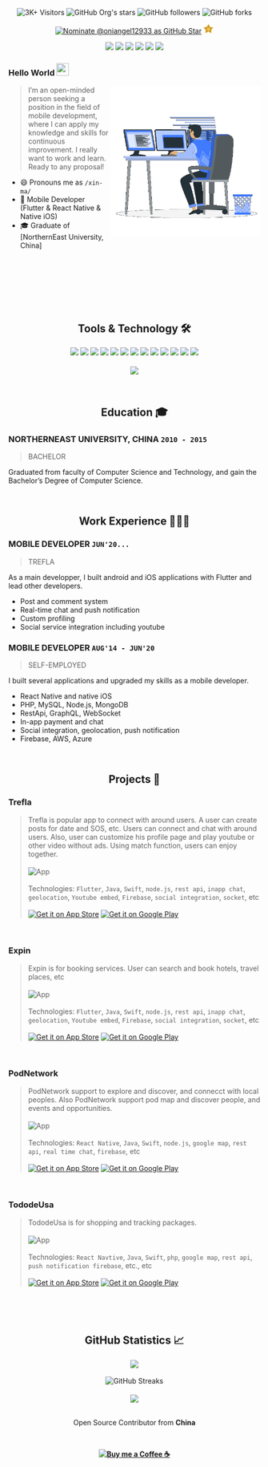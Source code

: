 <div align="center">

![3K+ Visitors](https://visitor-badge.glitch.me/badge?page_id=oniangel12933.oniangel12933) <img alt="GitHub Org's stars" src="https://img.shields.io/github/stars/oniangel12933?style=social"> <img alt="GitHub followers" src="https://img.shields.io/github/followers/oniangel12933?style=social"> <img alt="GitHub forks" src="https://img.shields.io/github/forks/oniangel12933/fluttercapsule?style=social"> 

[![Nominate @oniangel12933 as GitHub Star](https://img.shields.io/badge/Nominate_as_GitHub_Star-@oniangel12933-D50000?logo=GitHub&logoColor=white)](https://stars.github.com/nominate/) <a href="https://stars.github.com/nominate/"><img alt="GitHub Star" height="20px" src="images/star.png"></a>

</div>

<div align="center">
<a href="http://profile.prepstaapps.com/#/">
<img src="https://img.shields.io/badge/Portfolio-000000?style=flat-square&logo=opsgenie&logoColor=ffffff"></a> 
<a href="https://github.com/oniangel12933/">
<img src="https://img.shields.io/badge/Github-211F1F?style=flat-square&logo=GitHub&logoColor=ffffff"></a> 
<a href="https://www.linkedin.com/in/xin-ma-42677a229/">
<img src="https://img.shields.io/badge/Linkedin-0077B5?style=flat-square&logo=Linkedin&logoColor=ffffff"></a>
<a href="mailto:onianagel129@gmail.com">
<img src="https://img.shields.io/badge/Gmail-D44638?style=flat-square&logo=gmail&logoColor=ffffff"></a>
<a href="https://wa.me/15714882365?text=%23Github">
<img src="https://img.shields.io/badge/Chat-25D366?style=flat-square&logo=WhatsApp&logoColor=ffffff"></a>
<a href="https://www.buymeacoffee.com/oniangel12933">
<img src="https://img.shields.io/badge/Support-Developer-784fff?style=flat-square&logo=buy-me-a-coffee&logoColor=ffffff"></a>
</div>

### Hello World <img src="https://media.giphy.com/media/hvRJCLFzcasrR4ia7z/giphy.gif" height="25px" width="25px">

<img align="right" alt="Developer Usama Sarwar" src="images/coding.gif" width="300"/>

> I’m an open-minded person seeking a position in the field of
mobile development, where I can apply my knowledge and skills for continuous improvement. I really want to work and learn. Ready to any proposal!

- 😄 Pronouns me as `/xin-ma/`
- 📱 Mobile Developer (Flutter & React Native & Native iOS)
- 🎓 Graduate of [NorthernEast University, China]

<br><br><br><br>

<br><h2 align="center"> Tools & Technology 🛠</h2>

<div align="center">
<!-- <p align="center"></p> -->
<img src="https://img.shields.io/badge/Flutter-4_years-02569B?style=flat-square&logo=flutter&logoColor=white" />
<img src="https://img.shields.io/badge/Dart-4_years-0175C2?style=flat-square&logo=dart&logoColor=white" />
<img src="https://img.shields.io/badge/Native_iOS-7_years-000000?style=flat-square&logo=apple&logoColor=white" />
<img src="https://img.shields.io/badge/Swift-7_years-000000?style=flat-square&logo=swift&logoColor=white" />
<img src="https://img.shields.io/badge/React_Native-3_years-61DAFB?style=flat-square&logo=react&logoColor=black" />
<img src="https://img.shields.io/badge/Agile-4_years-147EFB?style=flat-square&logo=xcode&logoColor=white" />
<img src="https://img.shields.io/badge/CI/CD-3_years-2496ED?style=flat-square&logo=docker&logoColor=white" />
<img src="https://img.shields.io/badge/DevOps-3_years-FFD43B?style=flat-square&logo=appstore&logoColor=black"/>
<img src="https://img.shields.io/badge/firebase-5_years-ffca28?style=flat-square&logo=firebase&logoColor=red" />
<img src="https://img.shields.io/badge/Git-5_years-F05032?style=flat-square&logo=git&logoColor=white" />
<img src="https://img.shields.io/badge/Azure-3_years-00aeff?style=flat-square&logo=microsoft%20azure&logoColor=white"/>
<img src="https://img.shields.io/badge/AWS-3_years-ff9900?style=flat-square&logo=amazon-aws&logoColor=white" />
<img src="https://img.shields.io/badge/GraphQL-4_years-E10098?style=flat-square&logo=graphql&logoColor=white" />
<br><br>
<img align="center"  src="https://github-readme-stats.vercel.app/api/top-langs/?username=oniangel12933&theme=dark&layout=compact&langs_count=20&hide_title=true"/>
</div>


<br><h2 align="center"> Education 🎓</h2>

### NORTHERNEAST UNIVERSITY, CHINA `2010 - 2015`
> BACHELOR

Graduated from faculty of Computer Science and Technology,
and gain the Bachelor’s Degree of Computer Science.

<br><h2 align="center"> Work Experience 🧑🏻‍💻</h2>

### MOBILE DEVELOPER `JUN'20...`
> TREFLA

As a main developper, I built android and iOS applications with Flutter and lead other developers.
- Post and comment system
- Real-time chat and push notification
- Custom profiling
- Social service integration including youtube

### MOBILE DEVELOPER `AUG'14 - JUN'20`
> SELF-EMPLOYED

I built several applications and upgraded my skills as a mobile developer.
- React Native and native iOS
- PHP, MySQL, Node.js, MongoDB
- RestApi, GraphQL, WebSocket
- In-app payment and chat
- Social integration, geolocation, push notification
- Firebase, AWS, Azure


<br><h2 align="center"> Projects 🚀</h2>

### Trefla
> Trefla is popular app to connect with around users. A user can create posts for date and SOS, etc. Users can connect and chat with around users. Also, user can customize his profile page and play youtube or other video without ads. Using match function, users can enjoy together.
> <br><br>
> <img align="center" alt="App" src="https://i.imgur.com/Yegf1ru.png" height="auto" />
> <br><br>
> Technologies: `Flutter`, `Java`, `Swift`, `node.js`, `rest api`, `inapp chat`, `geolocation`, `Youtube embed`, `Firebase`, `social integration`, `socket`, etc <br><br>
[![Get it on App Store](https://img.shields.io/badge/App_Store-211F1F?logo=apple&logoColor=ffffff)](https://apps.apple.com/cn/app/trefla/id1550695660?l=en) [![Get it on Google Play](https://img.shields.io/badge/Google_Play-00C853?logo=android&logoColor=ffffff)](https://play.google.com/store/apps/details?id=com.mobile.trefla&hl=en_US&gl=US)

<br>

### Expin
> Expin is for booking services. User can search and book hotels, travel places, etc
> <br><br>
> <img align="center" alt="App" src="https://i.imgur.com/Qxf3sgr.png" height="auto" />
> <br><br>
> Technologies: `Flutter`, `Java`, `Swift`, `node.js`, `rest api`, `inapp chat`, `geolocation`, `Youtube embed`, `Firebase`, `social integration`, `socket`, etc <br><br>
[![Get it on App Store](https://img.shields.io/badge/App_Store-211F1F?logo=apple&logoColor=ffffff)](https://apps.apple.com/ph/app/expin-influencer-marketing/id1484450218) [![Get it on Google Play](https://img.shields.io/badge/Google_Play-00C853?logo=android&logoColor=ffffff)](https://play.google.com/store/apps/details?id=com.expinapp)

<br>

### PodNetwork
>  PodNetwork support to explore and discover, and connecct with local peoples. Also PodNetwork support pod map and discover people, and events and opportunities.
> <br><br>
> <img align="center" alt="App" src="https://i.imgur.com/bvwDWH1.png" height="auto" />
> <br><br>
> Technologies: `React Native`, `Java`, `Swift`, `node.js`, `google map`, `rest api`, `real time chat`, `firebase`, etc 
<br><br>
[![Get it on App Store](https://img.shields.io/badge/App_Store-211F1F?logo=apple&logoColor=ffffff)](https://apps.apple.com/us/app/pod-network/id1481372679) [![Get it on Google Play](https://img.shields.io/badge/Google_Play-00C853?logo=android&logoColor=ffffff)](https://play.google.com/store/apps/details?id=io.pod.app)

<br>

### TododeUsa
>   TododeUsa is for shopping and tracking packages.
> <br><br>
> <img align="center" alt="App" src="https://i.imgur.com/P0VyX5r.png" height="auto" />
> <br><br>
> Technologies: `React Navtive`, `Java`, `Swift`, `php`, `google map`, `rest api`, `push notification firebase`, etc., etc
<br><br>
[![Get it on App Store](https://img.shields.io/badge/App_Store-211F1F?logo=apple&logoColor=ffffff)](https://apps.apple.com/us/app/tododeusa/id1475409048?l=es) [![Get it on Google Play](https://img.shields.io/badge/Google_Play-00C853?logo=android&logoColor=ffffff)](https://play.google.com/store/apps/details?id=com.tododeusa)

<br>

<br><h2 align="center"> GitHub Statistics 📈 </h2>

<div align="center">
    <img align="center" src="https://github-readme-stats.vercel.app/api?username=oniangel12933&theme=dark&hide_title=true&include_all_commits=true"/>
</div><br>
<div align="center">  
<img alt="GitHub Streaks" src="https://github-readme-streak-stats.herokuapp.com/?user=oniangel12933"> <br><br> 
<img align="center" src="https://github-profile-trophy.vercel.app/?username=oniangel12933&margin-w=15&margin-h=15" />
</div>
<br>

<p align="center">Open Source Contributor from <b>China</p>
<div align="center"><br>
<p><a href="https://www.buymeacoffee.com/oniangel12933"> <img align="center" src="https://cdn.buymeacoffee.com/buttons/v2/default-yellow.png" height="40" width="168" alt="Buy me a Coffee ☕" /></a></p>
</div>
